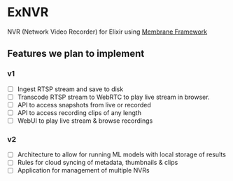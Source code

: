 # ExNVR

NVR (Network Video Recorder) for Elixir using [Membrane Framework](https://github.com/membraneframework)

## Features we plan to implement
### v1
- [ ] Ingest RTSP stream and save to disk
- [ ] Transcode RTSP stream to WebRTC to play live stream in browser.
- [ ] API to access snapshots from live or recorded
- [ ] API to access recording clips of any length
- [ ] WebUI to play live stream & browse recordings

### v2
- [ ] Architecture to allow for running ML models with local storage of results 
- [ ] Rules for cloud syncing of metadata, thumbnails & clips
- [ ] Application for management of multiple NVRs
